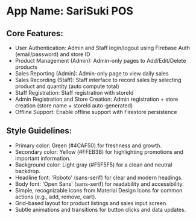# **App Name**: SariSuki POS

## Core Features:

- User Authentication: Admin and Staff login/logout using Firebase Auth (email/password) and store ID
- Product Management (Admin): Admin-only pages to Add/Edit/Delete products
- Sales Reporting (Admin): Admin-only page to view daily sales
- Sales Recording (Staff): Staff interface to record sales by selecting product and quantity (auto compute total)
- Staff Registration: Staff registration with storeId
- Admin Registration and Store Creation: Admin registration + store creation (store name + storeId auto-generated)
- Offline Support: Enable offline support with Firestore persistence

## Style Guidelines:

- Primary color: Green (#4CAF50) for freshness and growth.
- Secondary color: Yellow (#FFEB3B) for highlighting promotions and important information.
- Background color: Light gray (#F5F5F5) for a clean and neutral backdrop.
- Headline font: 'Roboto' (sans-serif) for clear and modern headings.
- Body font: 'Open Sans' (sans-serif) for readability and accessibility.
- Simple, recognizable icons from Material Design Icons for common actions (e.g., add, remove, cart).
- Grid-based layout for product listings and sales input screen.
- Subtle animations and transitions for button clicks and data updates.